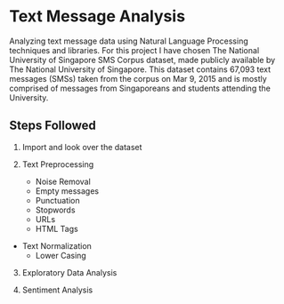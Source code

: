 # Text Message Analysis

Analyzing text message data using Natural Language Processing techniques and libraries. For this project I have chosen The National University of Singapore SMS Corpus dataset, made publicly available by The National University of Singapore. This dataset contains 67,093 text messages (SMSs) taken from the corpus on Mar 9, 2015 and is mostly comprised of messages from Singaporeans and students attending the University.

## Steps Followed

1. Import and look over the dataset

2. Text Preprocessing
   * Noise Removal
    * Empty messages
    * Punctuation
    * Stopwords
    * URLs
    * HTML Tags

  * Text Normalization 
    * Lower Casing
    
3. Exploratory Data Analysis

4. Sentiment Analysis
